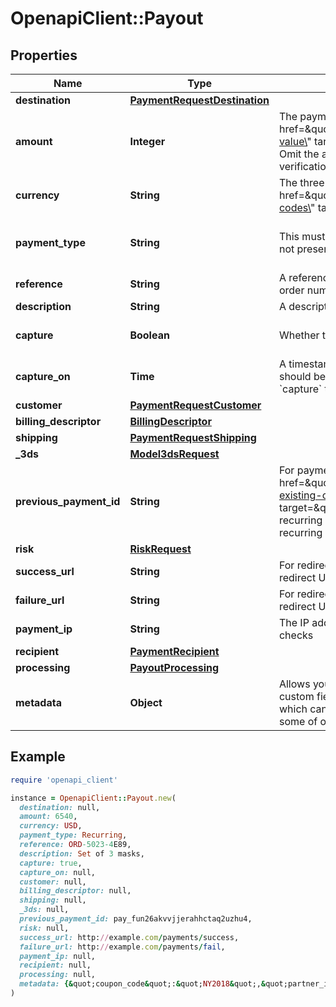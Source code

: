 # OpenapiClient::Payout

## Properties

| Name | Type | Description | Notes |
| ---- | ---- | ----------- | ----- |
| **destination** | [**PaymentRequestDestination**](PaymentRequestDestination.md) |  | [optional] |
| **amount** | **Integer** | The payment amount. The exact format &lt;a href&#x3D;\&quot;https://docs.checkout.com/resources/calculating-the-value\&quot; target&#x3D;\&quot;blank\&quot;&gt;depends on the currency&lt;/a&gt;. Omit the amount or provide a value of &#x60;0&#x60; to perform a card verification.  | [optional] |
| **currency** | **String** | The three-letter &lt;a href&#x3D;\&quot;https://docs.checkout.com/resources/codes/currency-codes\&quot; target&#x3D;\&quot;blank\&quot;&gt;ISO currency code&lt;/a&gt;  |  |
| **payment_type** | **String** | This must be specified for card payments where the cardholder is not present (i.e., recurring or mail order / telephone order) | [optional][default to &#39;Regular&#39;] |
| **reference** | **String** | A reference you can later use to identify this payment, such as an order number | [optional] |
| **description** | **String** | A description of the payment | [optional] |
| **capture** | **Boolean** | Whether to capture the payment (if applicable) | [optional][default to true] |
| **capture_on** | **Time** | A timestamp (ISO 8601 code) that determines when the payment should be captured. Providing this field will automatically set &#x60;capture&#x60; to true  | [optional] |
| **customer** | [**PaymentRequestCustomer**](PaymentRequestCustomer.md) |  | [optional] |
| **billing_descriptor** | [**BillingDescriptor**](BillingDescriptor.md) |  | [optional] |
| **shipping** | [**PaymentRequestShipping**](PaymentRequestShipping.md) |  | [optional] |
| **_3ds** | [**Model3dsRequest**](Model3dsRequest.md) |  | [optional] |
| **previous_payment_id** | **String** | For payments that use &lt;a href&#x3D;\&quot;https://docs.checkout.com/quickstart/use-an-existing-card/stored-card-details\&quot; target&#x3D;\&quot;blank\&quot;&gt;stored card details&lt;/a&gt;, such as recurring payments â€“ an existing payment identifier from the recurring series or the Scheme Transaction Id  | [optional] |
| **risk** | [**RiskRequest**](RiskRequest.md) |  | [optional] |
| **success_url** | **String** | For redirect payment methods, this overrides the default success redirect URL configured on your account | [optional] |
| **failure_url** | **String** | For redirect payment methods, this overrides the default failure redirect URL configured on your account | [optional] |
| **payment_ip** | **String** | The IP address used to make the payment. Required for some risk checks | [optional] |
| **recipient** | [**PaymentRecipient**](PaymentRecipient.md) |  | [optional] |
| **processing** | [**PayoutProcessing**](PayoutProcessing.md) |  | [optional] |
| **metadata** | **Object** | Allows you to store additional information about a transaction with custom fields and up to five user-defined fields (&#x60;udf1&#x60; to &#x60;udf5&#x60;), which can be used for reporting purposes. &#x60;udf1&#x60; is also used for some of our risk rules. | [optional] |

## Example

```ruby
require 'openapi_client'

instance = OpenapiClient::Payout.new(
  destination: null,
  amount: 6540,
  currency: USD,
  payment_type: Recurring,
  reference: ORD-5023-4E89,
  description: Set of 3 masks,
  capture: true,
  capture_on: null,
  customer: null,
  billing_descriptor: null,
  shipping: null,
  _3ds: null,
  previous_payment_id: pay_fun26akvvjjerahhctaq2uzhu4,
  risk: null,
  success_url: http://example.com/payments/success,
  failure_url: http://example.com/payments/fail,
  payment_ip: null,
  recipient: null,
  processing: null,
  metadata: {&quot;coupon_code&quot;:&quot;NY2018&quot;,&quot;partner_id&quot;:123989}
)
```

